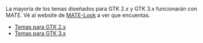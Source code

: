 <!--
.. link:
.. description:
.. tags: Themes
.. date: 2014-02-24 17:32:07
.. title: Temas
.. slug: themes
-->

La mayoría de los temas diseñados para GTK 2.x y GTK 3.x funcionarán con MATE.
Vé al website de [MATE-Look](http://mate-look.org) a ver que encuentas.

  * [Temas para GTK 2.x](https://www.mate-look.org/browse/cat/136)
  * [Temas para GTK 3.x](https://www.mate-look.org/browse/cat/135)

